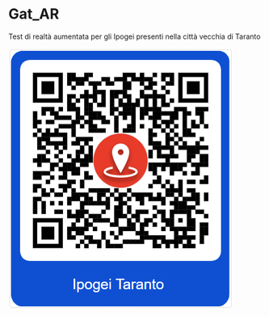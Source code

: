 # Gat_AR

Test di realtà aumentata per gli Ipogei presenti nella città vecchia di Taranto

![](/assets/QRCode.png)